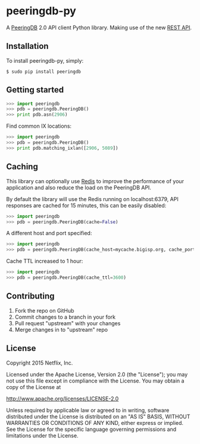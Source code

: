 # peeringdb-py

A [PeeringDB](https://beta.peeringdb.com/docs/) 2.0 API client Python library. Making use of the new [REST API](https://beta.peeringdb.com/docs/api_specs/).

## Installation

To install peeringdb-py, simply:

```
$ sudo pip install peeringdb
```

## Getting started

```python
>>> import peeringdb
>>> pdb = peeringdb.PeeringDB()
>>> print pdb.asn(2906)
```

Find common IX locations:

```python
>>> import peeringdb
>>> pdb = peeringdb.PeeringDB()
>>> print pdb.matching_ixlan([2906, 5089])
```

## Caching

This library can optionally use [Redis](http://redis.io/) to improve the performance of your application and also reduce the load on the PeeringDB API.

By default the library will use the Redis running on localhost:6379, API responses are cached for 15 minutes, this can be easily disabled:

```python
>>> import peeringdb
>>> pdb = peeringdb.PeeringDB(cache=False)
```

A different host and port specified:

```python
>>> import peeringdb
>>> pdb = peeringdb.PeeringDB(cache_host=mycache.bigisp.org, cache_port=6800)
```

Cache TTL increased to 1 hour:

```python
>>> import peeringdb
>>> pdb = peeringdb.PeeringDB(cache_ttl=3600)
```


## Contributing

 1. Fork the repo on GitHub
 2. Commit changes to a branch in your fork
 3. Pull request "upstream" with your changes
 4. Merge changes in to "upstream" repo

## License

Copyright 2015 Netflix, Inc.

Licensed under the Apache License, Version 2.0 (the "License");
you may not use this file except in compliance with the License.
You may obtain a copy of the License at

<http://www.apache.org/licenses/LICENSE-2.0>

Unless required by applicable law or agreed to in writing, software
distributed under the License is distributed on an "AS IS" BASIS,
WITHOUT WARRANTIES OR CONDITIONS OF ANY KIND, either express or implied.
See the License for the specific language governing permissions and
limitations under the License.
